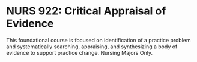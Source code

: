 # NURS 922: Critical Appraisal of Evidence

This foundational course is focused on identification of a practice problem and systematically searching, appraising, and synthesizing a body of evidence to support practice change. Nursing Majors Only.